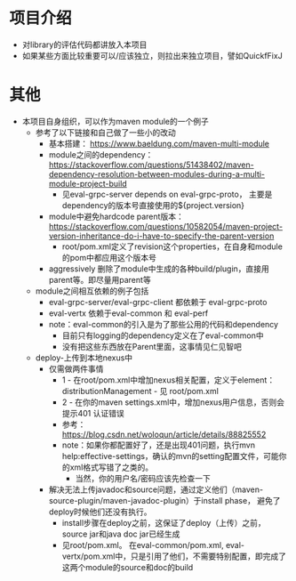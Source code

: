 # 项目介绍
- 对library的评估代码都讲放入本项目
- 如果某些方面比较重要可以/应该独立，则拉出来独立项目，譬如QuickfFixJ

# 其他
- 本项目自身组织，可以作为maven module的一个例子
  - 参考了以下链接和自己做了一些小的改动
    - 基本搭建： https://www.baeldung.com/maven-multi-module
    - module之间的dependency： https://stackoverflow.com/questions/51438402/maven-dependency-resolution-between-modules-during-a-multi-module-project-build
      - 见eval-grpc-server depends on eval-grpc-proto， 主要是dependency的版本号直接使用的${project.version}
    - module中避免hardcode parent版本：https://stackoverflow.com/questions/10582054/maven-project-version-inheritance-do-i-have-to-specify-the-parent-version
      - root/pom.xml定义了revision这个properties，在自身和module的pom中都应用这个版本号
    - aggressively 删除了module中生成的各种build/plugin，直接用parent等。即尽量用parent等
  - module之间相互依赖的例子包括
    - eval-grpc-server/eval-grpc-client 都依赖于 eval-grpc-proto
    - eval-vertx 依赖于eval-common 和 eval-perf
    - note：eval-common的引入是为了那些公用的代码和dependency
      - 目前只有logging的dependency定义在了eval-common中  
      - 没有把这些东西放在Parent里面，这事情见仁见智吧
  - deploy-上传到本地nexus中
    - 仅需做两件事情
      - 1 - 在root/pom.xml中增加nexus相关配置，定义于element：distributionManagement - 见 root/pom.xml
      - 2 - 在你的maven settings.xml中，增加nexus用户信息，否则会提示401 认证错误
      - 参考： https://blog.csdn.net/woloqun/article/details/88825552
      - note：如果你都配置好了，还是出现401问题，执行mvn help:effective-settings，确认的mvn的setting配置文件，可能你的xml格式写错了之类的。
        - 当然，你的用户名/密码应该先检查一下
    - 解决无法上传javadoc和source问题，通过定义他们（maven-source-plugin/maven-javadoc-plugin）于install phase， 避免了deploy时候他们还没有执行。
      - install步骤在deploy之前，这保证了deploy（上传）之前，source jar和java doc jar已经生成
      - 见root/pom.xml。 在eval-common/pom.xml, eval-vertx/pom.xml中，只是引用了他们，不需要特别配置，即完成了这两个module的source和doc的build
